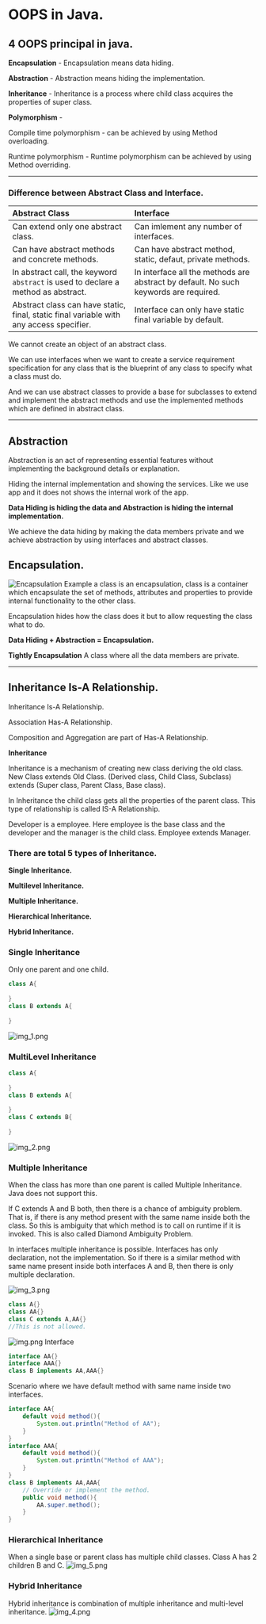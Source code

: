 # OOPS in Java.
## 4 OOPS principal in java.

**Encapsulation** - Encapsulation means data hiding.

**Abstraction** - Abstraction means hiding the implementation.

**Inheritance** - Inheritance is a process where child class acquires the properties of super class.

**Polymorphism** -

Compile time polymorphism - can be achieved by using Method overloading.

Runtime polymorphism - Runtime polymorphism can be achieved by using Method overriding.

---
### Difference between Abstract Class and Interface.

| Abstract Class                      | Interface                                                                            |
|:------------------------------------|:-------------------------------------------------------------------------------------|
| Can extend only one abstract class. | Can imlement any number of interfaces.                                               |
| Can have abstract methods and concrete methods. | Can have abstract method, static, defaut, private methods.                           |
| In abstract call, the keyword `abstract` is used to declare a method as abstract. | In interface all the methods are abstract by default. No such keywords are required. |
| Abstract class can have static, final, static final variable with any access specifier. | Interface can only have static final variable by default. |

We cannot create an object of an abstract class.

We can use interfaces when we want to create a service requirement specification for any class that is the blueprint of any class to specify what a class must do. 

And we can use abstract classes to provide a base for subclasses to extend and implement the abstract methods and use the implemented methods which are defined in abstract class.

---
## Abstraction

Abstraction is an act of representing essential features without implementing the background details or explanation.

Hiding the internal implementation and showing the services. Like we use app and it does not shows the internal work of the app.

**Data Hiding is hiding the data and Abstraction is hiding the internal implementation.**

We achieve the data hiding by making the data members private and we achieve abstraction by using interfaces and abstract classes. 


## Encapsulation.

![Encapsulation](resource/Encapsulation.png)
Example a class is an encapsulation, class is a container which encapsulate the set of methods, attributes and properties to provide internal functionality to the other class.

Encapsulation hides how the class does it but to allow requesting the class what to do.

**Data Hiding + Abstraction = Encapsulation.**

**Tightly Encapsulation** A class where all the data members are private. 

---

## Inheritance Is-A Relationship.

Inheritance Is-A Relationship.

Association Has-A Relationship.

 Composition and Aggregation are part of Has-A Relationship.

**Inheritance**

Inheritance is a mechanism of creating new class deriving the old class.
New Class extends Old Class.
(Derived class, Child Class, Subclass) extends (Super class, Parent Class, Base class).

In Inheritance the child class gets all the properties of the parent class. This type of relationship is called IS-A Relationship.

Developer is a employee.  Here employee is the base class and the developer and the manager is the child class. Employee extends Manager.

### There are total 5 types of Inheritance.

****Single Inheritance.****

****Multilevel Inheritance.****

****Multiple Inheritance.****

******Hierarchical Inheritance.******

****Hybrid Inheritance.****

### Single Inheritance

Only one parent and one child.
```java
class A{
    
}
class B extends A{
    
}

```
![img_1.png](resource/img_1.png)
### MultiLevel Inheritance
```java
class A{
    
}
class B extends A{
    
}
class C extends B{
    
}
```
![img_2.png](resource/img_2.png)

### Multiple Inheritance

When the class has more than one parent is called Multiple Inheritance.
Java does not support this.

If C extends A and B both, then there is a chance of ambiguity problem.
That is, if there is any method present with the same name inside both the class. So this is ambiguity that which method is to call on runtime if it is invoked. This is also called Diamond Ambiguity Problem.

In interfaces multiple inheritance is possible. Interfaces has only declaration, not the implementation. So if there is a similar method with same name present inside both interfaces A and B, then there is only multiple declaration.

![img_3.png](resource/img_3.png)
```java
class A{}
class AA{}
class C extends A,AA{}
//This is not allowed.
```
![img.png](resource/img.png)
Interface
```java
interface AA{}
interface AAA{}
class B implements AA,AAA{}
```
Scenario where we have default method with same name inside two interfaces.
```java
interface AA{
    default void method(){
        System.out.println("Method of AA");
    }
}
interface AAA{
    default void method(){
        System.out.println("Method of AAA");
    }
}
class B implements AA,AAA{
    // Override or implement the method.
    public void method(){
        AA.super.method();
    }
}
```

### Hierarchical Inheritance
When a single base or parent class has multiple child classes. Class A has 2 children B and C.
![img_5.png](resource/img_5.png)

### Hybrid Inheritance
Hybrid inheritance is combination of multiple inheritance and multi-level inheritance.
![img_4.png](resource/img_4.png)